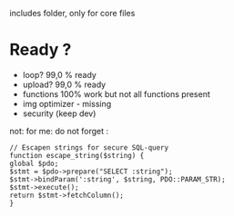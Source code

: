 includes folder, only for core files
# Ready ?
- loop?  99,0 % ready
- upload? 99,0 % ready
- functions 100% work but not all functions present
- img optimizer - missing
- security (keep dev) 


not: for me:  do not forget : 

    // Escapen strings for secure SQL-query
    function escape_string($string) {
    global $pdo;
    $stmt = $pdo->prepare("SELECT :string");
    $stmt->bindParam(':string', $string, PDO::PARAM_STR);
    $stmt->execute();
    return $stmt->fetchColumn();
    }
